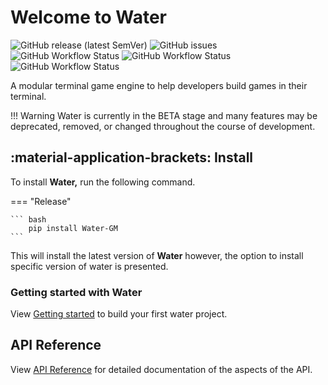 # Welcome to **Water**
![GitHub release (latest SemVer)](https://img.shields.io/github/v/release/stack-community/water?color=green&display_name=tag&label=Release&logo=Github&sort=semver&style=flat-square)
![GitHub issues](https://img.shields.io/github/issues/stack-community/water?label=Issues&logo=pypi&logoColor=white&style=flat-square)
![GitHub Workflow Status](https://img.shields.io/github/actions/workflow/status/stack-community/water/docs.yml?label=Documenation&style=flat-square)
![GitHub Workflow Status](https://img.shields.io/github/actions/workflow/status/stack-community/water/codeql.yml?label=CodeQL&style=flat-square)
![GitHub Workflow Status](https://img.shields.io/github/actions/workflow/status/stack-community/water/python-publish.yml?label=PyPi&style=flat-square)

A modular terminal game engine to help developers build games in their terminal.

!!! Warning
    Water is currently in the BETA stage and many features may be deprecated, removed, or changed throughout the course of development.

## :material-application-brackets: **Install**

To install **Water,** run the following command.

=== "Release"

    ``` bash
        pip install Water-GM
    ```

This will install the latest version of **Water** however, the option to install specific version of water is presented.

### Getting started with Water

View [Getting started](gettingstarted.md) to build your first water project.

## API Reference

View [API Reference](api.md) for detailed documentation of the aspects of the API.
